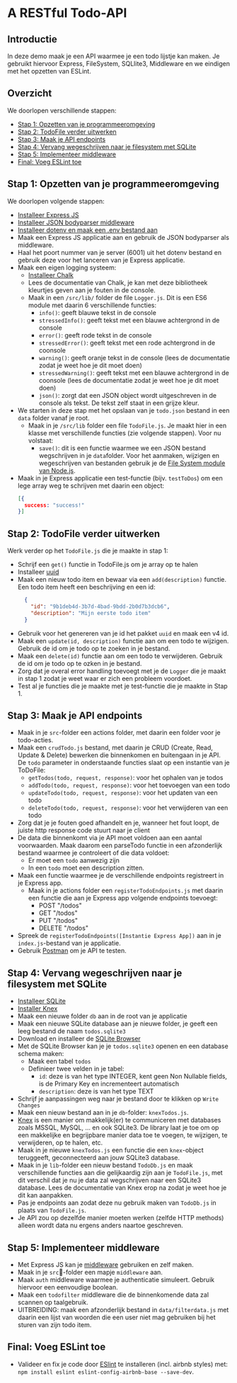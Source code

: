 # A RESTful Todo-API

## Introductie

In deze demo maak je een API waarmee je een todo lijstje kan maken. Je gebruikt hiervoor Express, FileSystem, SQLlite3, Middleware en we eindigen met het opzetten van ESLint.

## Overzicht

We doorlopen verschillende stappen:
- [Stap 1: Opzetten van je programmeeromgeving](#stap-1-opzetten-van-je-programmeeromgeving)
- [Stap 2: TodoFile verder uitwerken](#stap-2-todofile-verder-uitwerken)
- [Stap 3: Maak je API endpoints](#stap-3-maak-je-api-endpoints)
- [Stap 4: Vervang wegeschrijven naar je filesystem met SQLite](#stap4-vervang-wegschrijven-naar-je-filesystem-met-sqlite)
- [Stap 5: Implementeer middleware](#stap-5-implementeer-middleware)
- [Final: Voeg ESLint toe](#final-voeg-eslint-toe)

## Stap 1: Opzetten van je programmeeromgeving

We doorlopen volgende stappen:

- [Installeer Express JS](https://expressjs.com/)
- [Installeer JSON bodyparser middleware](https://www.npmjs.com/package/body-parser)
- [Installeer dotenv en maak een .env bestand aan](https://www.npmjs.com/package/dotenv)
- Maak een Express JS applicatie aan en gebruik de JSON bodyparser als middleware.
- Haal het poort nummer van je server (6001) uit het dotenv bestand en gebruik deze voor het lanceren van je Express applicatie.
- Maak een eigen logging systeem:
  - [Installeer Chalk](https://www.npmjs.com/package/chalk)
  - Lees de documentatie van Chalk, je kan met deze bibliotheek kleurtjes geven aan je fouten in de console.
  - Maak in een `/src/lib/` folder de file `Logger.js`. Dit is een ES6 module met daarin 6 verschillende functies:
      - `info()`: geeft blauwe tekst in de console
      - `stressedInfo()`: geeft tekst met een blauwe achtergrond in de console
      - `error()`: geeft rode tekst in de console
      - `stressedError()`: geeft tekst met een rode achtergrond in de coonsole
      - `warning()`: geeft oranje tekst in de console (lees de documentatie zodat je weet hoe je dit moet doen)
      - `stressedWarning()`: geeft tekst met een blauwe achtergrond in de coonsole (lees de documentatie zodat je weet hoe je dit moet doen)
      - `json()`: zorgt dat een JSON object wordt uitgeschreven in de console als tekst. De tekst zelf staat in een grijze kleur.
- We starten in deze stap met het opslaan van je `todo.json` bestand in een `data` folder vanaf je root.
  - Maak in je `/src/lib` folder een file `TodoFile.js`. Je maakt hier in een klasse met verschillende functies (zie volgende stappen). Voor nu volstaat:
    - `save()`: dit is een functie waarmee we een JSON bestand wegschrijven in je `data`folder. Voor het aanmaken, wijzigen en wegeschrijven van bestanden gebruik je de [File System module van Node.js](https://nodejs.org/api/fs.html).
- Maak in je Express applicatie een test-functie (bijv. `testToDos`) om een lege array weg te schrijven met daarin een object:
    ```json
    [{
      success: "success!"
    }]
    ```

## Stap 2: TodoFile verder uitwerken
Werk verder op het `TodoFile.js` die je maakte in stap 1:
- Schrijf een `get()` functie in TodoFile.js om je array op te halen
- Installeer [uuid](https://www.npmjs.com/package/uuid)
- Maak een nieuw todo item en bewaar via een `add(description)` functie. Een todo item heeft een beschrijving en een id:
  ```json
    {
      "id": "9b1deb4d-3b7d-4bad-9bdd-2b0d7b3dcb6",
      "description": "Mijn eerste todo item"
    }
  ```
- Gebruik voor het genereren van je id het pakket `uuid` en maak een v4 id.
- Maak een `update(id, description)` functie aan om een todo te wijzigen. Gebruik de id om je todo op te zoeken in je bestand.
- Maak een `delete(id)` functie aan om een todo te verwijderen. Gebruik de id om je todo op te ozken in je bestand.
- Zorg dat je overal error handling toevoegt met je de `Logger` die je maakt in stap 1 zodat je weet waar er zich een probleem voordoet.
- Test al je functies die je maakte met je test-functie die je maakte in Stap 1.

## Stap 3: Maak je API endpoints
- Maak in je `src`-folder een actions folder, met daarin een folder voor je todo-acties.
- Maak een `crudTodo.js` bestand, met daarin je CRUD (Create, Read, Update & Delete) bewerken die binnenkomen en buitengaan in je API. De `todo` parameter in onderstaande functies slaat op een instantie van je ToDoFile:
  - `getTodos(todo, request, response)`: voor het ophalen van je todos
  - `addTodo(todo, request, response)`: voor het toevoegen van een todo
  - `updateTodo(todo, request, response)`: voor het updaten van een todo
  - `deleteTodo(todo, request, response)`: voor het verwijderen van een todo
- Zorg dat je je fouten goed afhandelt en je, wanneer het fout loopt, de juiste http response code stuurt naar je client
- De data die binnenkomt via je API moet voldoen aan een aantal voorwaarden. Maak daarom een parseTodo functie in een afzonderlijk bestand waarmee je controleert of die data voldoet:
  - Er moet een `todo` aanwezig zijn
  - In een `todo` moet een description zitten.
- Maak een functie waarmee je de verschillende endpoints registreert in je Express app.
  - Maak in je actions folder een `registerTodoEndpoints.js` met daarin een functie die aan je Express app volgende endpoints toevoegt:
    - POST "/todos"
    - GET "/todos"
    - PUT "/todos"
    - DELETE "/todos"
- Spreek de `registerTodoEndpoints([Instantie Express App])` aan in je `index.js`-bestand van je applicatie.
- Gebruik [Postman](https://www.postman.com/) om je API te testen.

## Stap 4: Vervang wegeschrijven naar je filesystem met SQLite
- [Installeer SQLite](https://www.npmjs.com/package/sqlite3)
- [Installer Knex](https://www.npmjs.com/package/knex)
- Maak een nieuwe folder `db` aan in de root van je applicatie
- Maak een nieuwe SQLite database aan je nieuwe folder, je geeft een leeg bestand de naam `todos.sqlite3`
- Download en installeer de [SQLite Browser](https://sqlitebrowser.org/)
- Met de SQLite Browser kan je je `todos.sqlite3` openen en een database schema maken:
  - Maak een tabel `todos`
  - Definieer twee velden in je tabel:
    - `id`: deze is van het type INTEGER, kent geen Non Nullable fields, is de Primary Key en incrementeert automatisch
    - `description`: deze is van het type TEXT
- Schrijf je aanpassingen weg naar je bestand door te klikken op `Write Changes`
- Maak een nieuw bestand aan in je `db`-folder: `knexTodos.js`.
- [Knex](https://knexjs.org/) is een manier om makkelijk(er) te communiceren met databases zoals MSSQL, MySQL, ... en ook SQLite3. De library laat je toe om op een makkelijke en begrijpbare manier data toe te voegen, te wijzigen, te verwijderen, op te halen, etc.
- Maak in je nieuwe `knexTodos.js` een functie die een `knex`-object teruggeeft, geconnecteerd aan jouw SQLite3 database.
- Maak in je `lib`-folder een nieuw bestand `TodoDb.js` en maak verschillende functies aan die gelijkaardig zijn aan je `TodoFile.js`, met dit verschil dat je nu je data zal wegschrijven naar een SQLite3 database. Lees de documentatie van Knex erop na zodat je weet hoe je dit kan aanpakken.
- Pas je endpoints aan zodat deze nu gebruik maken van `TodoDb.js` in plaats van `TodoFile.js`.
- Je API zou op dezelfde manier moeten werken (zelfde HTTP methods) alleen wordt data nu ergens anders naartoe geschreven.

## Stap 5: Implementeer middleware

- Met Express JS kan je [middleware](https://expressjs.com/en/guide/using-middleware.html) gebruiken en zelf maken.
- Maak in je `src`-folder een mapje `middleware` aan.
- Maak `auth` middleware waarmee je authenticatie simuleert. Gebruik hiervoor een eenvoudige boolean.
- Maak een `todofilter` middleware die de binnenkomende data zal scannen op taalgebruik.
- UITBREIDING: maak een afzonderlijk bestand in `data/filterdata.js` met daarin een lijst van woorden die een user niet mag gebruiken bij het sturen van zijn todo item.

## Final: Voeg ESLint toe
- Valideer en fix je code door [ESlint](https://eslint.org/) te installeren (incl. airbnb styles) met: `npm install eslint eslint-config-airbnb-base --save-dev`.
